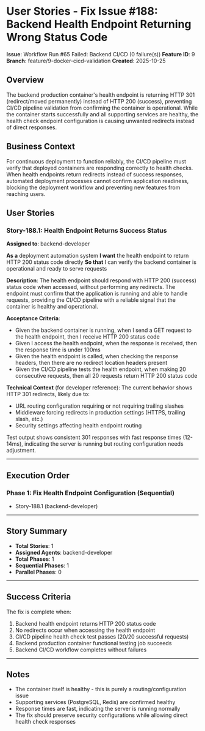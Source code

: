 # User Stories - Fix Issue #188: Backend Health Endpoint Returning Wrong Status Code

**Issue**: Workflow Run #65 Failed: Backend CI/CD (0 failure(s))
**Feature ID**: 9
**Branch**: feature/9-docker-cicd-validation
**Created**: 2025-10-25

## Overview

The backend production container's health endpoint is returning HTTP 301 (redirect/moved permanently) instead of HTTP 200 (success), preventing CI/CD pipeline validation from confirming the container is operational. While the container starts successfully and all supporting services are healthy, the health check endpoint configuration is causing unwanted redirects instead of direct responses.

## Business Context

For continuous deployment to function reliably, the CI/CD pipeline must verify that deployed containers are responding correctly to health checks. When health endpoints return redirects instead of success responses, automated deployment processes cannot confirm application readiness, blocking the deployment workflow and preventing new features from reaching users.

## User Stories

### Story-188.1: Health Endpoint Returns Success Status
**Assigned to**: backend-developer

**As a** deployment automation system
**I want** the health endpoint to return HTTP 200 status code directly
**So that** I can verify the backend container is operational and ready to serve requests

**Description**:
The health endpoint should respond with HTTP 200 (success) status code when accessed, without performing any redirects. The endpoint must confirm that the application is running and able to handle requests, providing the CI/CD pipeline with a reliable signal that the container is healthy and operational.

**Acceptance Criteria**:
- Given the backend container is running, when I send a GET request to the health endpoint, then I receive HTTP 200 status code
- Given I access the health endpoint, when the response is received, then the response time is under 100ms
- Given the health endpoint is called, when checking the response headers, then there are no redirect location headers present
- Given the CI/CD pipeline tests the health endpoint, when making 20 consecutive requests, then all 20 requests return HTTP 200 status code

**Technical Context** (for developer reference):
The current behavior shows HTTP 301 redirects, likely due to:
- URL routing configuration requiring or not requiring trailing slashes
- Middleware forcing redirects in production settings (HTTPS, trailing slash, etc.)
- Security settings affecting health endpoint routing

Test output shows consistent 301 responses with fast response times (12-14ms), indicating the server is running but routing configuration needs adjustment.

---

## Execution Order

### Phase 1: Fix Health Endpoint Configuration (Sequential)
- Story-188.1 (backend-developer)

---

## Story Summary

- **Total Stories**: 1
- **Assigned Agents**: backend-developer
- **Total Phases**: 1
- **Sequential Phases**: 1
- **Parallel Phases**: 0

---

## Success Criteria

The fix is complete when:
1. Backend health endpoint returns HTTP 200 status code
2. No redirects occur when accessing the health endpoint
3. CI/CD pipeline health check test passes (20/20 successful requests)
4. Backend production container functional testing job succeeds
5. Backend CI/CD workflow completes without failures

---

## Notes

- The container itself is healthy - this is purely a routing/configuration issue
- Supporting services (PostgreSQL, Redis) are confirmed healthy
- Response times are fast, indicating the server is running normally
- The fix should preserve security configurations while allowing direct health check responses
